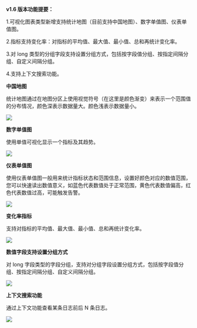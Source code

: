 **v1.6 版本功能提要：**

 1.可视化图表类型新增支持统计地图（目前支持中国地图）、数字单值图、仪表单值图。

 2.指标支持变化率：对指标的平均值、最大值、最小值、总和再统计变化率。

 3.对 long 类型的分组字段支持设置分组方式，包括按字段值分组、按指定间隔分组、自定义间隔分组。
 
 4.支持上下文搜索功能。

**中国地图**

统计地图通过在地图分区上使用视觉符号（在这里是颜色渐变）来表示一个范围值的分布情况，颜色深表示数据量大。颜色浅表示数据量小。

![](https://pandora-kibana.qiniu.com/china_map.png)

**数字单值图**

使⽤单值可视化显⽰⼀个指标及其趋势。

![](https://pandora-kibana.qiniu.com/single%20value.png)

**仪表单值图**

使⽤仪表单值图一般用来统计指标状态和范围信息，设置好颜色对应的数值范围，您可以快速读出数值意义，如蓝色代表数值处于正常范围，黄色代表数值偏高，红色代表数值过高，可能触发告警。

![](https://pandora-kibana.qiniu.com/yibiaodanzhi.png)

**变化率指标**

支持对指标的平均值、最大值、最小值、总和再统计变化率。

![](https://pandora-kibana.qiniu.com/reports/rate1.png)

**数值字段支持设置分组方式**

对 long 字段类型的字段分组，支持对分组字段设置分组方式，包括按字段值分组、按指定间隔分组、自定义间隔分组。

![](https://pandora-kibana.qiniu.com/reports/long_group.png)

**上下文搜索功能**

通过上下文功能查看某条日志前后 N 条日志。

![](https://pandora-kibana.qiniu.com/shangxiawen.png)







 
 
